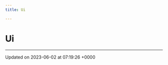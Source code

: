 ```yaml
---
title: Ui

---
```


# Ui








-------------------------------

Updated on 2023-06-02 at 07:19:26 +0000